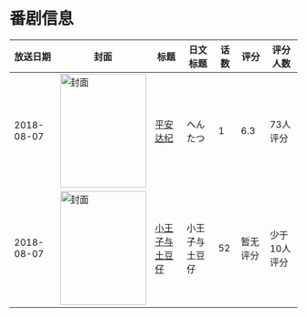 # 番剧信息

|放送日期|封面|标题|日文标题|话数|评分|评分人数|
|---|---|---|---|---|---|---|
|2018-08-07|<img src="https://lain.bgm.tv/pic/cover/c/ec/46/280200_o9g4o.jpg" alt="封面" style="width:150px;height:200px;object-fit:cover;">|[平安达纪](https://bangumi.tv/subject/280200)|へんたつ|1|6.3|73人评分|
|2018-08-07|<img src="https://lain.bgm.tv/pic/cover/c/97/60/261143_bg20q.jpg" alt="封面" style="width:150px;height:200px;object-fit:cover;">|[小王子与土豆仔](https://bangumi.tv/subject/261143)|小王子与土豆仔|52|暂无评分|少于10人评分|
